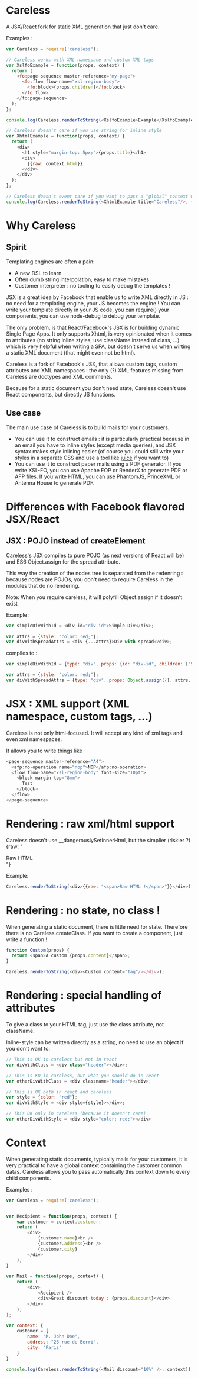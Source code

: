 # Careless

A JSX/React fork for static XML generation that just don't care.


Examples :
```js
var Careless = require('careless');

// Careless works with XML namespace and custom XML tags
var XslfoExample = function(props, context) {
  return (
    <fo:page-sequence master-reference="my-page">
      <fo:flow flow-name="xsl-region-body">
        <fo:block>{props.children}</fo:block>
      </fo:flow>
    </fo:page-sequence>
  );
};

console.log(Careless.renderToString(<XslfoExample>Example</XslfoExample>, {}));

// Careless doesn't care if you use string for inline style
var XhtmlExample = function(props, context) {
  return (
    <div>
      <h1 style="margin-top: 5px;">{props.title}</h1>
      <div>
        {{raw: context.html}}
      </div>
    </div>
  );
};

// Careless doesn't event care if you want to pass a "global" context when rendering
console.log(Careless.renderToString(<XhtmlExample title="Careless"/>, {html: "<span>Raw HTML !</span>"}));
```

# Why Careless

## Spirit

Templating engines are often a pain:

- A new DSL to learn
- Often dumb string interpolation, easy to make mistakes
- Customer interpreter : no tooling to easily debug the templates !

JSX is a great idea by Facebook that enable us to write XML directly in JS :
no need for a templating engine, your JS becomes the engine !
You can write your template directly in your JS code,
you can require() your components,
you can use node-debug to debug your template.

The only problem, is that React/Facebook's JSX is for building dynamic Single Page Apps. It only supports Xhtml, is
 very opinionated when it comes to attributes (no string inline styles, use className instead of class, ...) which is
 very helpful when writing a SPA, but doesn't serve us when wirting a static XML document (that might even not be html).

Careless is a fork of Facebook's JSX, that allows custom tags, custom attributes and XML namespaces : the only (?)
XML features missing from Careless are doctypes and XML comments.

Because for a static document you don't need state, Careless doesn't use React components, but directly JS functions.

## Use case

The main use case of Careless is to build mails for your customers.

- You can use it to construct emails : it is particularly practical because in an email you have to inline styles
(except media queries), and JSX syntax makes style inlining easier (of course you could still write your styles in a
separate CSS and use a tool like [juice](https://github.com/Automattic/juice) if you want to)
- You can use it to construct paper mails using a PDF generator. If you write XSL-FO, you can use
Apache FOP or RenderX to generate PDF or AFP files. If you write HTML, you can use PhantomJS, PrinceXML or Antenna House
to generate PDF.

# Differences with Facebook flavored JSX/React

## JSX : POJO instead of createElement

Careless's JSX compiles to pure POJO (as next versions of React will be) and ES6 Object.assign for the spread attribute.

This way the creation of the nodes tree is separated from the redenring : because nodes are POJOs, you don't need to
require Careless in the modules that do no rendering.

Note: When you require careless, it will polyfill Object.assign if it doesn't exist

Example :
```js
var simpleDivWithId = <div id="div-id">Simple Div</div>;

var attrs = {style: "color: red;"};
var divWithSpreadAttrs = <div {...attrs}>Div with spread</div>;
```

compiles to :

```js
var simpleDivWithId = {type: "div", props: {id: "div-id", children: ["Simple Div"]}};

var attrs = {style: "color: red;"};
var divWithSpreadAttrs = {type: "div", props: Object.assign({}, attrs, {children: ["Div with spread"]})};
```

# JSX : XML support (XML namespace, custom tags, ...)

Careless is not only html-focused. It will accept any kind of xml tags and even xml namespaces.

It allows you to write things like
```js
<page-sequence master-reference="A4">
  <afp:no-operation name="nop">NOP</afp:no-operation>
  <flow flow-name="xsl-region-body" font-size="10pt">
    <block margin-top="8mm">
      Test
    </block>
  </flow>
</page-sequence>
```

# Rendering : raw xml/html support

Careless doesn't use __dangerouslySetInnerHtml, but the simplier (riskier ?) {raw: "<div>Raw HTML</div>"}

Example:
```js
Careless.renderToString(<div>{{raw: "<span>Raw HTML !</span>"}}</div>);
```

# Rendering : no state, no class !

When generating a static document, there is little need for state.
Therefore there is no Careless.createClass.
If you want to create a component, just write a function !

```js
function Custom(props) {
  return <span>A custom {props.content}</span>;
}

Careless.renderToString(<div><Custom content="Tag"/></div>);
```

# Rendering : special handling of attributes

To give a class to your HTML tag, just use the class attribute, not className.

Inline-style can be written directly as a string, no need to use an object if you don't want to.

```js
// This is OK in careless but not in react
var divWithClass = <div class="header"></div>;

// This is KO in careless, but what you should do in react
var otherDivWithClass = <div classname="header"></div>;

// This is OK both in react and careless
var style = {color: "red"};
var divWithStyle = <div style={style}></div>;

// This OK only in careless (because it doesn't care)
var otherDivWithStyle = <div style="color: red;"></div>
```

# Context

When generating static documents, typically mails for your customers, it is very practical to have a global context
containing the customer common datas.
Careless allows you to pass automatically this context down to every child components.


Examples :
```js
var Careless = require('careless');


var Recipient = function(props, context) {
	var customer = context.customer;
	return (
		<div>
			{customer.name}<br />
			{customer.address}<br />
			{customer.city}
		</div>
	);
}

var Mail = function(props, context) {
	return (
		<div>
			<Recipient />
			<div>Great discount today : {props.discount}</div>
		</div>
	);
);

var context: {
	customer = {
		name: "M. John Doe",
		address: "26 rue de Berri",
		city: "Paris"
	}
}

console.log(Careless.renderToString(<Mail discount="10%" />, context));
```
